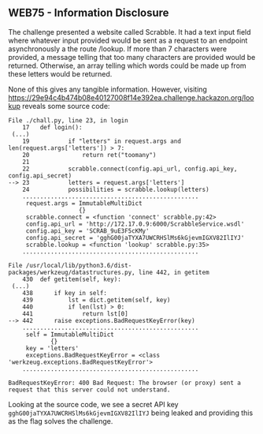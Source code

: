 ## WEB75 - Information Disclosure

The challenge presented a website called Scrabble. It had a text input field where whatever input provided would be sent as a request to an endpoint asynchronously a the route /lookup. If more than 7 characters were provided, a message telling that too many characters are provided would be returned. Otherwise, an array telling which words could be made up from these letters would be returned.

None of this gives any tangible information. However, visiting https://29e94c4b474b08e40127008f14e392ea.challenge.hackazon.org/lookup reveals some source code:

```python=
File ./chall.py, line 23, in login
    17   def login():
 (...)
    19           if "letters" in request.args and len(request.args['letters']) > 7:
    20               return ret("toomany")
    21
    22           scrabble.connect(config.api_url, config.api_key, config.api_secret)
--> 23           letters = request.args['letters']
    24           possibilities = scrabble.lookup(letters)
    ..................................................
     request.args = ImmutableMultiDict
                    {}
     scrabble.connect = <function 'connect' scrabble.py:42>
     config.api_url = 'http://172.17.0.9:6000/ScrabbleService.wsdl'
     config.api_key = 'SCRAB_9uE3F5cKMy'
     config.api_secret = 'gghG00jaTYXA7UWCRHSlMs6kGjevmIGXV82IlIYJ'
     scrabble.lookup = <function 'lookup' scrabble.py:35>
    ..................................................

File /usr/local/lib/python3.6/dist-packages/werkzeug/datastructures.py, line 442, in getitem
    430  def getitem(self, key):
 (...)
    438      if key in self:
    439          lst = dict.getitem(self, key)
    440          if len(lst) > 0:
    441              return lst[0]
--> 442      raise exceptions.BadRequestKeyError(key)
    ..................................................
     self = ImmutableMultiDict
            {}
     key = 'letters'
     exceptions.BadRequestKeyError = <class 'werkzeug.exceptions.BadRequestKeyError'>
    ..................................................

BadRequestKeyError: 400 Bad Request: The browser (or proxy) sent a request that this server could not understand.
````

Looking at the source code, we see a secret API key `gghG00jaTYXA7UWCRHSlMs6kGjevmIGXV82IlIYJ` being leaked and providing this as the flag solves the challenge.
